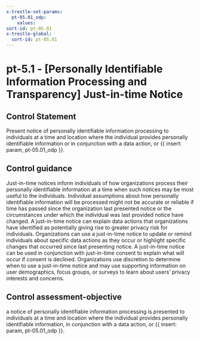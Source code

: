```yaml
---
x-trestle-set-params:
  pt-05.01_odp:
    values:
sort-id: pt-05.01
x-trestle-global:
  sort-id: pt-05.01
---
```


# pt-5.1 - \[Personally Identifiable Information Processing and Transparency\] Just-in-time Notice

## Control Statement

Present notice of personally identifiable information processing to individuals at a time and location where the individual provides personally identifiable information or in conjunction with a data action, or {{ insert: param, pt-05.01_odp }}.

## Control guidance

Just-in-time notices inform individuals of how organizations process their personally identifiable information at a time when such notices may be most useful to the individuals. Individual assumptions about how personally identifiable information will be processed might not be accurate or reliable if time has passed since the organization last presented notice or the circumstances under which the individual was last provided notice have changed. A just-in-time notice can explain data actions that organizations have identified as potentially giving rise to greater privacy risk for individuals. Organizations can use a just-in-time notice to update or remind individuals about specific data actions as they occur or highlight specific changes that occurred since last presenting notice. A just-in-time notice can be used in conjunction with just-in-time consent to explain what will occur if consent is declined. Organizations use discretion to determine when to use a just-in-time notice and may use supporting information on user demographics, focus groups, or surveys to learn about users’ privacy interests and concerns.

## Control assessment-objective

a notice of personally identifiable information processing is presented to individuals at a time and location where the individual provides personally identifiable information, in conjunction with a data action, or {{ insert: param, pt-05.01_odp }}.
